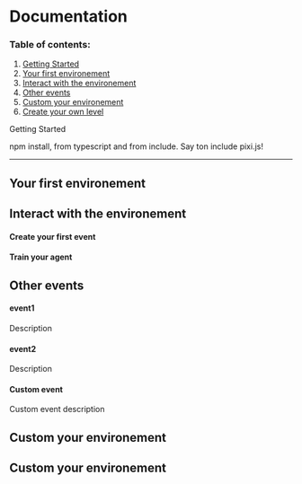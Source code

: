 # Documentation

### Table of contents:
1. [Getting Started](#getting-started)
2. [Your first environement](#first-env)
3. [Interact with the environement](#interact-env)
4. [Other events](#other-interact-env)
5. [Custom your environement](#configure-env)
5. [Create your own level](#create-leven)

<a id='getting-started'></a>
Getting Started

npm install, from typescript and from include.
Say ton include pixi.js!

------------

<a id='first-env'></a>
Your first environement
------------

<a id='interact-env'></a>
Interact with the environement
------------

#### Create your first event
#### Train your agent

<a id='other-interact-env'></a>
Other events
------------

#### event1
Description

#### event2
Description

#### Custom event
Custom event description

<a id='configure-env'></a>
Custom your environement
------------

<a id='create-level'></a>
Custom your environement
------------



